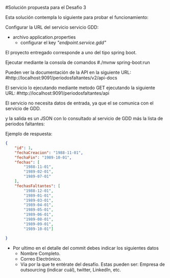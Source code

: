 #Solución propuesta para el Desafio 3

Esta solución contempla lo siguiente para probar el funcionamiento:

Configurar la URL del servicio servicio GDD:
- archivo application.properties
	- configurar el key *"endpoint.service.gdd"*

El proyecto entregado corresponde a uno del tipo spring boot.

Ejecutar mediante la consola de comandos
#./mvnw spring-boot:run

Pueden ver la documentación de la API en la siguiente URL:
#http://localhost:9091/periodosfaltantes/v2/api-docs

El servicio lo ejecutando mediante metodo GET ejecutando la siguiente URL:
#http://localhost:9091/periodosfaltantes/api

El servicio no necesita datos de entrada, ya que el se comunica con el servicio de GDD.

y la salida es un JSON con lo consultado al servicio de GDD más la lista de periodos faltantes:

Ejemplo de respuesta:
```json
{
    "id": 1,
    "fechaCreacion": "1988-11-01",
    "fechaFin": "1989-10-01",
    "fechas": [
        "1988-11-01",
        "1989-02-01",
        "1989-07-01"
    ],
    "fechasFaltantes": [
        "1988-12-01",
        "1989-01-01",
        "1989-03-01",
        "1989-04-01",
        "1989-05-01",
        "1989-06-01",
        "1989-08-01",
        "1989-09-01",
        "1989-10-01"]

}
```

- Por ultimo en el detalle del commit debes indicar los siguientes datos
   - Nombre Completo.
   - Correo Electrónico.
   - Vía por la que te entérate del desafío. Estas pueden ser: Empresa de outsourcing (indicar cuál), twitter, LinkedIn, etc.


